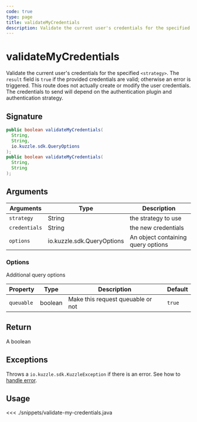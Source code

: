 ```yaml
---
code: true
type: page
title: validateMyCredentials
description: Validate the current user's credentials for the specified `<strategy>`.
---
```


# validateMyCredentials

Validate the current user's credentials for the specified `<strategy>`. The `result` field is `true` if the provided credentials are valid; otherwise an error is triggered. This route does not actually create or modify the user credentials. The credentials to send will depend on the authentication plugin and authentication strategy.

## Signature

```java
public boolean validateMyCredentials(
  String,
  String,
  io.kuzzle.sdk.QueryOptions
);
public boolean validateMyCredentials(
  String,
  String
);
```

## Arguments

| Arguments     | Type                       | Description                        |
| ------------- | -------------------------- | ---------------------------------- |
| `strategy`    | String                     | the strategy to use                |
| `credentials` | String                     | the new credentials                |
| `options`     | io.kuzzle.sdk.QueryOptions | An object containing query options |

### **Options**

Additional query options

| Property   | Type    | Description                       | Default |
| ---------- | ------- | --------------------------------- | ------- |
| `queuable` | boolean | Make this request queuable or not | `true`  |

## Return

A boolean

## Exceptions

Throws a `io.kuzzle.sdk.KuzzleException` if there is an error. See how to [handle error](/sdk/java/1/essentials/error-handling).

## Usage

<<< ./snippets/validate-my-credentials.java
